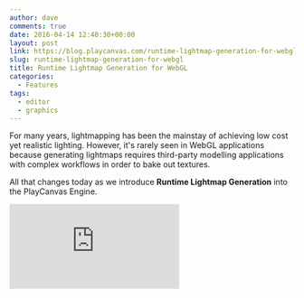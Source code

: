 ```yaml
---
author: dave
comments: true
date: 2016-04-14 12:40:30+00:00
layout: post
link: https://blog.playcanvas.com/runtime-lightmap-generation-for-webgl/
slug: runtime-lightmap-generation-for-webgl
title: Runtime Lightmap Generation for WebGL
categories:
  - Features
tags:
  - editor
  - graphics
---
```


For many years, lightmapping has been the mainstay of achieving low cost yet realistic lighting. However, it's rarely seen in WebGL applications because generating lightmaps requires third-party modelling applications with complex workflows in order to bake out textures.

All that changes today as we introduce **Runtime Lightmap Generation** into the PlayCanvas Engine.

<div className="iframe-container">
    <iframe loading="lazy" src="https://playcanv.as/p/txPePQvy/" title="360 lookaround camera" webkitallowfullscreen="true" mozallowfullscreen="true" allow="autoplay" allowfullscreen="true" allowvr="" scrolling="no" frameborder="0" />
</div>

_Here's a link to [full demo](https://playcanv.as/p/txPePQvy)._

The demo above shows the engine's lightmap generation in action and this functionality is now available to all users via the PlayCanvas Editor.

## How does it work?

For the uninitiated, lightmaps are extra textures that contain pre-computed lighting information that are applied to models at runtime. This means that instead of expensive per-pixel lighting, you can pre-compute static lighting that is incredibly cheap to render on the GPU.

We've also specially designed our lightmapping solution for the needs of the web. In the Sponza scene above, there are 5 lights which generate 65 lightmaps applied to the 240,000 triangle mesh that makes up the scene. In total, this generates over 60MB of HDR lightmap textures. Even with an excellent compression ratio, it would be very time consuming to download this texture data. So we've designed the PlayCanvas lightmapper to be unique among both native and WebGL engines. **The PlayCanvas Engine generates all lightmaps on application start.** In a few hundred milliseconds, we generate all the textures required for static lighting so your scene runs super-smoothly across all devices.

## What's good about it?

**Performance**

Just see for yourself. Switch between the lightmapped and dynamic lighting modes in the Sponza demo above. On a MacBook Pro or a recent mobile device like a Nexus 5 or iPhone 6, the lightmapped scene runs at 60fps. Using the real-time dynamic lighting we have to sample 5 filtered shadow maps (one for each light) which seriously affects performance.

With this new feature, we're enabling WebGL developers to create beautifully lit 3D scenes that run in all browsers from low end mobile to high end desktop. Not only will your application run smoothly on mobile, it will also load incredibly fast.

**Ease-of-use**

The lightmapping tools are built directly into the Editor. To get started, you just need to flick a couple of check boxes on your light and model components and hit the Bake button. Find out more by reading the new [documentation](https://developer.playcanvas.com/user-manual/graphics/lighting/runtime-lightmaps/).

**Features, Features, Features**

Of course, there are also all the bells and whistles that make the lightmapper a dream to use. We generate HDR lightmaps so everything looks great. You can mix and match your static and dynamic lighting to give you the best of both worlds. We even auto-magically UV-unwrap your models if you haven't already generated lightmap UVs.

## What's next?

This is just the first step for the PlayCanvas Lightmapper. We'll soon be adding support for Specular Reflectance to the lightmapper. And beyond that: Global Illumination.

But don't wait, runtime lightmap generation is available to all users right now. Go try it out today!
